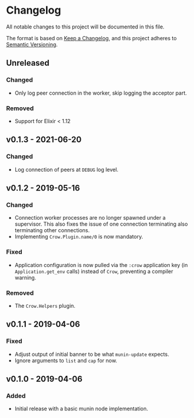# Changelog
All notable changes to this project will be documented in this file.

The format is based on [Keep a Changelog](https://keepachangelog.com/en/1.0.0/),
and this project adheres to [Semantic
Versioning](https://semver.org/spec/v2.0.0.html).


## Unreleased
### Changed
- Only log peer connection in the worker, skip logging the acceptor part.
### Removed
- Support for Elixir < 1.12


## v0.1.3 - 2021-06-20
### Changed
- Log connection of peers at `DEBUG` log level.


## v0.1.2 - 2019-05-16
### Changed
- Connection worker processes are no longer spawned under a supervisor. This
  also fixes the issue of one connection terminating also terminating other
  connections.
- Implementing `Crow.Plugin.name/0` is now mandatory.

### Fixed
- Application configuration is now pulled via the `:crow` application key (in
  `Application.get_env` calls) instead of `Crow`, preventing a compiler warning.

### Removed
- The `Crow.Helpers` plugin.


## v0.1.1 - 2019-04-06
### Fixed
- Adjust output of initial banner to be what `munin-update` expects.
- Ignore arguments to `list` and `cap` for now.


## v0.1.0 - 2019-04-06
### Added
- Initial release with a basic munin node implementation.



<!-- vim: set textwidth=80 sw=2 ts=2: -->
